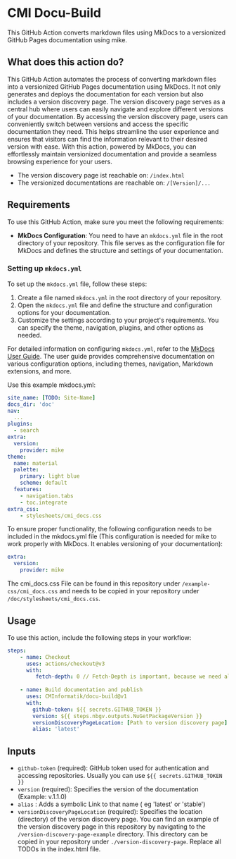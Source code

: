 # CMI Docu-Build

This GitHub Action converts markdown files using MkDocs to a versionized GitHub Pages documentation using mike.

## What does this action do?

This GitHub Action automates the process of converting markdown files into a versionized GitHub Pages documentation using MkDocs. It not only generates and deploys the documentation for each version but also includes a version discovery page. The version discovery page serves as a central hub where users can easily navigate and explore different versions of your documentation. By accessing the version discovery page, users can conveniently switch between versions and access the specific documentation they need. This helps streamline the user experience and ensures that visitors can find the information relevant to their desired version with ease. With this action, powered by MkDocs, you can effortlessly maintain versionized documentation and provide a seamless browsing experience for your users.

- The version discovery page ist reachable on: `/index.html`
- The versionized documentations are reachable on: `/[Version]/...`

## Requirements

To use this GitHub Action, make sure you meet the following requirements:

- **MkDocs Configuration**: You need to have an `mkdocs.yml` file in the root directory of your repository. This file serves as the configuration file for MkDocs and defines the structure and settings of your documentation.

### Setting up `mkdocs.yml`

To set up the `mkdocs.yml` file, follow these steps:

1. Create a file named `mkdocs.yml` in the root directory of your repository.
2. Open the `mkdocs.yml` file and define the structure and configuration options for your documentation.
3. Customize the settings according to your project's requirements. You can specify the theme, navigation, plugins, and other options as needed.

For detailed information on configuring `mkdocs.yml`, refer to the [MkDocs User Guide](https://www.mkdocs.org/user-guide/configuration/). The user guide provides comprehensive documentation on various configuration options, including themes, navigation, Markdown extensions, and more.

Use this example mkdocs.yml:
```yaml
site_name: [TODO: Site-Name]
docs_dir: 'doc'
nav:
  ...
plugins:
  - search
extra:
  version:
    provider: mike
theme:
  name: material
  palette:
    primary: light blue
    scheme: default
  features:
    - navigation.tabs
    - toc.integrate
extra_css:
    - stylesheets/cmi_docs.css
```

To ensure proper functionality, the following configuration needs to be included in the mkdocs.yml file (This configuration is needed for mike to work properly with MkDocs. It enables versioning of your documentation):

```yaml
extra:
  version:
    provider: mike
```

The cmi_docs.css File can be found in this repository under `/example-css/cmi_docs.css` and needs to be copied in your repository under `/doc/stylesheets/cmi_docs.css`.

## Usage

To use this action, include the following steps in your workflow:

```yaml
steps:
    - name: Checkout
      uses: actions/checkout@v3
      with:
         fetch-depth: 0 // Fetch-Depth is important, because we need all branches and the complete history
            
    - name: Build documentation and publish
      uses: CMInformatik/docu-build@v1
      with:
        github-token: ${{ secrets.GITHUB_TOKEN }}
        version: ${{ steps.nbgv.outputs.NuGetPackageVersion }}
        versionDiscoveryPageLocation: [Path to version discovery page]
        alias: 'latest'
```

## Inputs

- `github-token` (required): GitHub token used for authentication and accessing repositories. Usually you can use `${{ secrets.GITHUB_TOKEN }}`
- `version` (required): Specifies the version of the documentation (Example: v.1.1.0)
- `alias` : Adds a symbolic Link to that name ( eg 'latest' or 'stable')
- `versionDiscoveryPageLocation` (required): Specifies the location (directory) of the version discovery page. You can find an example of the version discovery page in this repository by navigating to the `/version-discovery-page-example` directory. This directory can be copied in your repository under `./version-discovery-page`. Replace all TODOs in the index.html file.
